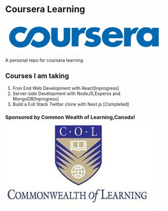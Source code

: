 # Coursera Learning

![Coursera Logo](https://github.com/rabira-hierpa/coursera-learning/blob/main/coursear-logo.png)

A personal repo for coursera learning

## Courses I am taking

1. Fron End Web Development with React[Inprogress]
2. Server-side Development with NodeJS,Experss and MongoDB[Inprogress]
3. Build a Full Stack Twitter clone with Next.js [Completed]

### Sponsored by Common Wealth of Learning,Canada!

![CommonWealthofLearning](https://github.com/rabira-hierpa/coursera-learning/blob/main/col-logo.jpeg)

